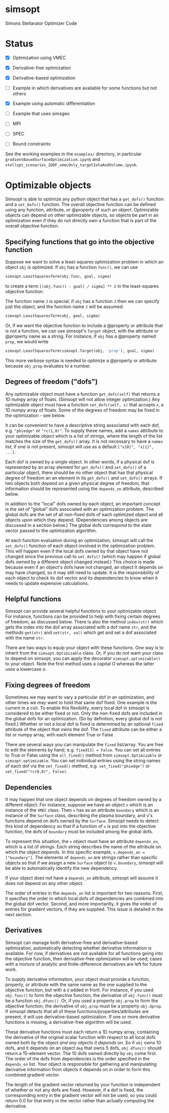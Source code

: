 # simsopt
Simons Stellarator Optimizer Code

# Status

- [x] Optimization using VMEC
- [x] Derivative-free optimization
- [x] Derivative-based optimization
- [ ] Example in which derivatives are available for some functions but not others
- [x] Example using automatic differentiation
- [ ] Example that uses simsgeo
- [ ] MPI
- [ ] SPEC
- [ ] Bound constraints


See the working examples in the `examples/` directory, in particular
`gradientBasedSurfaceOptimization.ipynb` and
`stellopt_scenarios_2DOF_vmecOnly_targetIotaAndVolume.ipynb`.

# Optimizable objects

Simsopt is able to optimize any python object that has a `get_dofs()` function and a `set_dofs()` function.
The overall objective function can be defined using any function, attribute, or @property of such an object.
Optimizable objects can depend on other optimizable objects, so
objects be part in an optimization even if they do not directly own a function that is part of the overall objective function.


## Specifying functions that go into the objective function

Suppose we want to solve a least-squares optimization problem in which an object `obj` is optimized. If `obj` has a function `func()`, we can use

```python
simsopt.LeastSquaresTerm(obj.func, goal, sigma)
```

to create a term `[(obj.func() - goal) / sigma] ** 2` in the least-squares objective function.

The function name `J` is special: if `obj` has a function `J` then we can specify just the object, and the function name `J` will be assumed:

```python
simsopt.LeastSquaresTerm(obj, goal, sigma)
```

Or, if we want the objective function to include a @property or attribute that is not a function, we can use simsopt's `Target` object, with the attribute or @property name as a string. For instance, if `obj` has a @property named `prop`, we would write

```python
simsopt.LeastSquaresTerm(simsopt.Target(obj, 'prop'), goal, sigma)
```

This more verbose syntax is needed to optimize a @property or attribute because `obj.prop` evaluates to a number.


## Degrees of freedom ("dofs")

Any optimizable object must have a function `get_dofs(self)` that returns a 1D numpy array of floats. (Simsopt will not allow integer optimization.)
Any optimizable object must have a function `set_dofs(self, x)` that accepts `x`, a 1D numpy array of floats. Some of the degrees of freedom may be fixed in the optimization - see below.

It can be convenient to have a descriptive string associated with each dof, e.g. `"phiedge"` or `"rc(1,0)"`. To supply these names, add a `names` attribute to your
optimizable object which is a list of strings, where the length of the list matches the size of the `get_dofs()` array. It is not necessary to have a `names` list;
if one is not present, simsopt will use as a default `["x[0]", "x[1]", ...]`.

Each dof is owned by a single object. In other words, if a physical dof is represented by an array element for `get_dofs()` and `set_dofs()` of a particular object,
there should be no other object that has that physical degree of freedom an an element in its  `get_dofs()` and `set_dofs()` arrays. If two objects both depend on a given physical degree of freedom,
that information should be represented using the `depends_on` attribute, described below.

In addition to the "local" dofs owned by each object, an important concept is the set of "global" dofs associated with an optimization problem. The global
dofs are the set of all non-fixed dofs of each optimized object and all objects upon which they depend. (Dependencies among objects are discussed in a section below.)
The global dofs correspond to the state vector passed to the optimization algorithm.

At each function evaluation during an optimization, simsopt will call the `set_dofs()` function of each object involved in the optimization problem.
This will happen even if the local dofs owned by that object have not changed since the previous call to `set_dofs()` (which may happen if global dofs owned by a different object changed instead.)
This choice is made because even if an object's dofs have not changed, an object it depends on may have changed, so it may still need to update.
It is the responsibility of each object to check its dof vector and its dependencies to know when it needs to update expensive calculations.


## Helpful functions

Simsopt can provide several helpful functions to your optimizable object. For instance, functions can be provided to help with fixing certain degrees of freedom, as discussed below. There is also the method `index(str)` which gets the index into the dof array associated with a dof name `str`, and the methods `get(str)` and `set(str, val)` which get and set a dof associated with the name `str`.

There are two ways to equip your object with these functions. One way is to inherit from the `simsopt.Optimizable` class. Or, if you do not want your class to depend on simsopt, you can apply the decorator `simsopt.optimizable()` to your object. Note the first method uses a capital O whereas the latter uses a lowercase o.


## Fixing degrees of freedom

Sometimes we may want to vary a particular dof in an optimization, and other times we may want to hold that same dof fixed.
One example is the current in a coil. To enable this flexibility, every local dof in simsopt is considered to be either fixed or not.
Only the non-fixed dofs are included in the global dofs for an optimization. (So by definition, every global dof is not fixed.)
Whether or not a local dof is fixed is determined by an optional `fixed` attribute of the object that owns the dof. The `fixed` attribute can be either
a list or numpy array, with each element True or False.

There are several ways you can manipulate the `fixed` list/array. You are free to edit the elements by hand, e.g. `fixed[3] = False`.
You can set all entries to True or False using the `all_fixed()` method from `simsopt.Optimizable` or `simsopt.optimizable`.
You can set individual entries using the string names of each dof via the `set_fixed()` method, e.g. `set_fixed("phiedge")` or `set_fixed("rc(0,0)", False)`.


## Dependencies

It may happen that one object depends on degrees of freedom owned by a different object. For instance, suppose we have an object `v` which
is an instance of the `VMEC` class. Then `v` has as an attribute `boundary` which is an instance of the `Surface` class, describing
the plasma boundary, and v's functions depend on dofs owned by the `Surface`. Simsopt needs to detect this kind of dependency so that if a function of `v`
is put into the objective function, the dofs of `boundary` must be included among the global dofs.

To represent this situation, the `v` object must have
an attribute `depends_on`, which is a list of strings. Each string describes the name of the attribute on which the object depends. In
this specific example, `v.depends_on = ["boundary"]`. The elements of `depends_on` are strings rather than specific objects so that
if we assign a new `Surface` object to `v.boundary`, simsopt will be able to automatically identify the new dependency.

If your object does not have a `depends_on` attribute, simsopt will assume it does not depend on any other object.

The order of entries in the `depends_on` list is important for two reasons. First, it specifies the order in which local dofs of dependencies are 
combined into the global dof vector. Second, and more importantly, it gives the order of entries for gradient vectors, if they are supplied. This issue is detailed in the next section.


## Derivatives

Simsopt can manage both derivative-free and derivative-based optimization, automatically detecting whether derivative information is available.
For now, if derivatives are not available for all functions going into the objective function, then derivative-free optimization will be used;
cases with a mixture of analytic and finite-difference derivatives are left for future work.

To supply derivative information, your object must provide a function, property, or attribute with the same name as the one supplied to the objective function,
but with a `d` added in front. For instance, if you used `obj.func()` to form the objective function, the derivative of `obj.func()` must be a function
`obj.dfunc()`. Or, if you used a property `obj.prop` to form the objective function, the derivative of `obj.prop` must
be a property `obj.dprop`. If simsopt detects that all of these functions/properties/attributes are present, it will use derivative-based optimization.
If one or more derivative functions is missing, a derivative-free algorithm will be used.

These derivative functions must each return a 1D numpy array, containing the derivative of the original scalar function with respect to all local dofs
owned both by the object _and any objects it depends on_. So if `obj` owns 10 dofs, and it depends on an object `dep` that owns 5 dofs, `obj.dfunc()` should return a 15-element vector.
The 10 dofs owned directly by `obj` come first. The order of the dofs from dependencies is the order specified in the `depends_on` list.
Your object is responsible for gathering and manipulating derivative information from objects it depends on in order to form this combined gradient vector.

The length of the gradient vector returned by your function is independent of whether or not any dofs are fixed. However, if a dof is fixed, the corresponding entry in the gradient
vector will not be used, so you could return 0.0 for that entry in the vector rather than actually computing the derivative.
